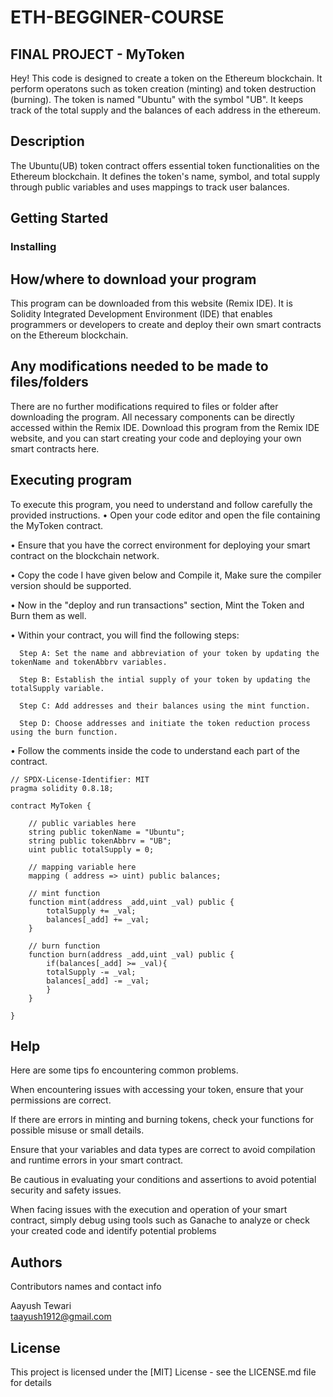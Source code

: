 # ETH-BEGGINER-COURSE
## FINAL PROJECT - MyToken

Hey! This code is designed to create a token on the Ethereum blockchain. It perform operatons such as token creation (minting) and token destruction (burning). The token is named "Ubuntu" with the symbol "UB". It keeps track of the total supply and the balances of each address in the ethereum.
## Description

The Ubuntu(UB) token contract offers essential token functionalities on the Ethereum blockchain. It defines the token's name, symbol, and total supply through public variables and uses mappings to track user balances. 
## Getting Started

### Installing

## How/where to download your program

This program can be downloaded from this website (Remix IDE). It is Solidity Integrated Development Environment (IDE) that enables programmers or developers to create and deploy their own smart contracts on the Ethereum blockchain.

## Any modifications needed to be made to files/folders

There are no further modifications required to files or folder after downloading the program. All necessary components can be directly accessed within the Remix IDE. Download this program from the Remix IDE website, and you can start creating your code and deploying your own smart contracts here.

## Executing program

To execute this program, you need to understand and follow carefully the provided instructions.
  • Open your code editor and open the file containing the MyToken contract.
 
  • Ensure that you have the correct environment for deploying your smart contract on the blockchain network.
  
  • Copy the code I have given below and Compile it, Make sure the compiler version should be supported.

  • Now in the "deploy and run transactions" section, Mint the Token and Burn them as well.
  
  • Within your contract, you will find the following steps:
     
      Step A: Set the name and abbreviation of your token by updating the tokenName and tokenAbbrv variables.
      
      Step B: Establish the intial supply of your token by updating the totalSupply variable.
      
      Step C: Add addresses and their balances using the mint function.
      
      Step D: Choose addresses and initiate the token reduction process using the burn function.
  
  • Follow the comments inside the code to understand each part of the contract.


```
// SPDX-License-Identifier: MIT
pragma solidity 0.8.18;

contract MyToken {

    // public variables here
    string public tokenName = "Ubuntu";
    string public tokenAbbrv = "UB";
    uint public totalSupply = 0; 

    // mapping variable here
    mapping ( address => uint) public balances;

    // mint function
    function mint(address _add,uint _val) public {
        totalSupply += _val;
        balances[_add] += _val;
    }

    // burn function
    function burn(address _add,uint _val) public {
        if(balances[_add] >= _val){
        totalSupply -= _val;
        balances[_add] -= _val;
        }
    }

}

```

## Help

Here are some tips fo encountering common problems.

When encountering issues with accessing your token, ensure that your permissions are correct.

If there are errors in minting and burning tokens, check your functions for possible misuse or small details.

Ensure that your variables and data types are correct to avoid compilation and runtime errors in your smart contract.

Be cautious in evaluating your conditions and assertions to avoid potential security and safety issues.

When facing issues with the execution and operation of your smart contract, simply debug using tools such as Ganache to analyze or check your created code and identify potential problems


## Authors

Contributors names and contact info

  Aayush Tewari  
  taayush1912@gmail.com


## License

This project is licensed under the [MIT] License - see the LICENSE.md file for details
